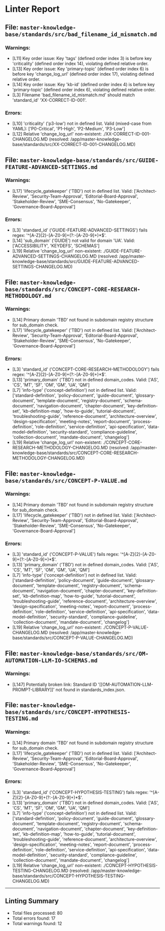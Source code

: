 # Linter Report


## File: `master-knowledge-base/standards/src/bad_filename_id_mismatch.md`
### Warnings:
  - [L11] Key order issue: Key 'tags' (defined order index 3) is before key 'criticality' (defined order index 14), violating defined relative order.
  - [L13] Key order issue: Key 'primary-topic' (defined order index 6) is before key 'change_log_url' (defined order index 17), violating defined relative order.
  - [L14] Key order issue: Key 'kb-id' (defined order index 4) is before key 'primary-topic' (defined order index 6), violating defined relative order.
  - [L3] Filename 'bad_filename_id_mismatch.md' should match 'standard_id' 'XX-CORRECT-ID-001'.
### Errors:
  - [L10] 'criticality' ('p3-low') not in defined list. Valid (mixed-case from YAML): ['P0-Critical', 'P1-High', 'P2-Medium', 'P3-Low']
  - [L12] Relative 'change_log_url' non-existent: ./XX-CORRECT-ID-001-CHANGELOG.MD (resolved: /app/master-knowledge-base/standards/src/XX-CORRECT-ID-001-CHANGELOG.MD)

## File: `master-knowledge-base/standards/src/GUIDE-FEATURE-ADVANCED-SETTINGS.md`
### Warnings:
  - [L17] 'lifecycle_gatekeeper' ('TBD') not in defined list. Valid: ['Architect-Review', 'Security-Team-Approval', 'Editorial-Board-Approval', 'Stakeholder-Review', 'SME-Consensus', 'No-Gatekeeper', 'Governance-Board-Approval']
### Errors:
  - [L3] 'standard_id' ('GUIDE-FEATURE-ADVANCED-SETTINGS') fails regex: '^[A-Z]{2}-[A-Z0-9]+(?:-[A-Z0-9]+)*$'.
  - [L14] 'sub_domain' ('GUIDE') not valid for domain 'UA'. Valid: ['ACCESSIBILITY', 'KEYDEFS', 'SCHEMAS']
  - [L19] Relative 'change_log_url' non-existent: ./GUIDE-FEATURE-ADVANCED-SETTINGS-CHANGELOG.MD (resolved: /app/master-knowledge-base/standards/src/GUIDE-FEATURE-ADVANCED-SETTINGS-CHANGELOG.MD)

## File: `master-knowledge-base/standards/src/CONCEPT-CORE-RESEARCH-METHODOLOGY.md`
### Warnings:
  - [L14] Primary domain 'TBD' not found in subdomain registry structure for sub_domain check.
  - [L17] 'lifecycle_gatekeeper' ('TBD') not in defined list. Valid: ['Architect-Review', 'Security-Team-Approval', 'Editorial-Board-Approval', 'Stakeholder-Review', 'SME-Consensus', 'No-Gatekeeper', 'Governance-Board-Approval']
### Errors:
  - [L3] 'standard_id' ('CONCEPT-CORE-RESEARCH-METHODOLOGY') fails regex: '^[A-Z]{2}-[A-Z0-9]+(?:-[A-Z0-9]+)*$'.
  - [L13] 'primary_domain' ('TBD') not in defined domain_codes. Valid: ['AS', 'CS', 'MT', 'SF', 'OM', 'GM', 'UA', 'QM']
  - [L7] 'info-type' ('concept-definition') not in defined list. Valid: ['standard-definition', 'policy-document', 'guide-document', 'glossary-document', 'template-document', 'registry-document', 'schema-document', 'navigation-document', 'chapter-document', 'key-definition-set', 'kb-definition-map', 'how-to-guide', 'tutorial-document', 'troubleshooting-guide', 'reference-document', 'architecture-overview', 'design-specification', 'meeting-notes', 'report-document', 'process-definition', 'role-definition', 'service-definition', 'api-specification', 'data-model-definition', 'security-standard', 'compliance-guideline', 'collection-document', 'mandate-document', 'changelog']
  - [L19] Relative 'change_log_url' non-existent: ./CONCEPT-CORE-RESEARCH-METHODOLOGY-CHANGELOG.MD (resolved: /app/master-knowledge-base/standards/src/CONCEPT-CORE-RESEARCH-METHODOLOGY-CHANGELOG.MD)

## File: `master-knowledge-base/standards/src/CONCEPT-P-VALUE.md`
### Warnings:
  - [L14] Primary domain 'TBD' not found in subdomain registry structure for sub_domain check.
  - [L17] 'lifecycle_gatekeeper' ('TBD') not in defined list. Valid: ['Architect-Review', 'Security-Team-Approval', 'Editorial-Board-Approval', 'Stakeholder-Review', 'SME-Consensus', 'No-Gatekeeper', 'Governance-Board-Approval']
### Errors:
  - [L3] 'standard_id' ('CONCEPT-P-VALUE') fails regex: '^[A-Z]{2}-[A-Z0-9]+(?:-[A-Z0-9]+)*$'.
  - [L13] 'primary_domain' ('TBD') not in defined domain_codes. Valid: ['AS', 'CS', 'MT', 'SF', 'OM', 'GM', 'UA', 'QM']
  - [L7] 'info-type' ('concept-definition') not in defined list. Valid: ['standard-definition', 'policy-document', 'guide-document', 'glossary-document', 'template-document', 'registry-document', 'schema-document', 'navigation-document', 'chapter-document', 'key-definition-set', 'kb-definition-map', 'how-to-guide', 'tutorial-document', 'troubleshooting-guide', 'reference-document', 'architecture-overview', 'design-specification', 'meeting-notes', 'report-document', 'process-definition', 'role-definition', 'service-definition', 'api-specification', 'data-model-definition', 'security-standard', 'compliance-guideline', 'collection-document', 'mandate-document', 'changelog']
  - [L19] Relative 'change_log_url' non-existent: ./CONCEPT-P-VALUE-CHANGELOG.MD (resolved: /app/master-knowledge-base/standards/src/CONCEPT-P-VALUE-CHANGELOG.MD)

## File: `master-knowledge-base/standards/src/OM-AUTOMATION-LLM-IO-SCHEMAS.md`
### Warnings:
  - [L147] Potentially broken link: Standard ID '[[OM-AUTOMATION-LLM-PROMPT-LIBRARY]]' not found in standards_index.json.

## File: `master-knowledge-base/standards/src/CONCEPT-HYPOTHESIS-TESTING.md`
### Warnings:
  - [L14] Primary domain 'TBD' not found in subdomain registry structure for sub_domain check.
  - [L17] 'lifecycle_gatekeeper' ('TBD') not in defined list. Valid: ['Architect-Review', 'Security-Team-Approval', 'Editorial-Board-Approval', 'Stakeholder-Review', 'SME-Consensus', 'No-Gatekeeper', 'Governance-Board-Approval']
### Errors:
  - [L3] 'standard_id' ('CONCEPT-HYPOTHESIS-TESTING') fails regex: '^[A-Z]{2}-[A-Z0-9]+(?:-[A-Z0-9]+)*$'.
  - [L13] 'primary_domain' ('TBD') not in defined domain_codes. Valid: ['AS', 'CS', 'MT', 'SF', 'OM', 'GM', 'UA', 'QM']
  - [L7] 'info-type' ('concept-definition') not in defined list. Valid: ['standard-definition', 'policy-document', 'guide-document', 'glossary-document', 'template-document', 'registry-document', 'schema-document', 'navigation-document', 'chapter-document', 'key-definition-set', 'kb-definition-map', 'how-to-guide', 'tutorial-document', 'troubleshooting-guide', 'reference-document', 'architecture-overview', 'design-specification', 'meeting-notes', 'report-document', 'process-definition', 'role-definition', 'service-definition', 'api-specification', 'data-model-definition', 'security-standard', 'compliance-guideline', 'collection-document', 'mandate-document', 'changelog']
  - [L19] Relative 'change_log_url' non-existent: ./CONCEPT-HYPOTHESIS-TESTING-CHANGELOG.MD (resolved: /app/master-knowledge-base/standards/src/CONCEPT-HYPOTHESIS-TESTING-CHANGELOG.MD)

---
## Linting Summary
- Total files processed: 80
- Total errors found: 17
- Total warnings found: 12
